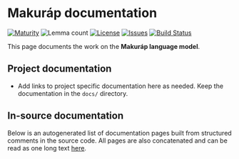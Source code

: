 # Makuráp documentation

[![Maturity](https://img.shields.io/endpoint?url=https%3A%2F%2Fraw.githubusercontent.com%2Fgiellalt%2Flang-mpu%2Fgh-pages%2Fmaturity.json)](https://giellalt.github.io/MaturityClassification.html)
![Lemma count](https://img.shields.io/endpoint?url=https%3A%2F%2Fraw.githubusercontent.com%2Fgiellalt%2Flang-mpu%2Fgh-pages%2Flemmacount.json)
[![License](https://img.shields.io/github/license/giellalt/lang-mpu)](https://github.com/giellalt/lang-mpu/blob/main/LICENSE)
[![Issues](https://img.shields.io/github/issues/giellalt/lang-mpu)](https://github.com/giellalt/lang-mpu/issues)
[![Build Status](https://divvun-tc.giellalt.org/api/github/v1/repository/giellalt/lang-mpu/main/badge.svg)](https://divvun-tc.giellalt.org/api/github/v1/repository/giellalt/lang-mpu/main/latest)

This page documents the work on the **Makuráp language model**. 

## Project documentation

* Add links to project specific documentation here as needed. Keep the documentation in the `docs/` directory.

## In-source documentation

Below is an autogenerated list of documentation pages built from structured comments in the source code. All pages are also concatenated and can be read as one long text [here](mpu.md).
